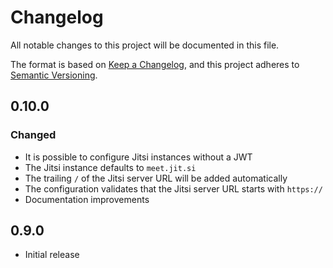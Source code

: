 # Changelog
All notable changes to this project will be documented in this file.

The format is based on [Keep a Changelog](https://keepachangelog.com/en/1.0.0/),
and this project adheres to [Semantic Versioning](https://semver.org/spec/v2.0.0.html).

## 0.10.0
### Changed
- It is possible to configure Jitsi instances without a JWT
- The Jitsi instance defaults to `meet.jit.si`
- The trailing `/` of the Jitsi server URL will be added automatically
- The configuration validates that the Jitsi server URL starts with `https://`
- Documentation improvements


## 0.9.0
- Initial release
